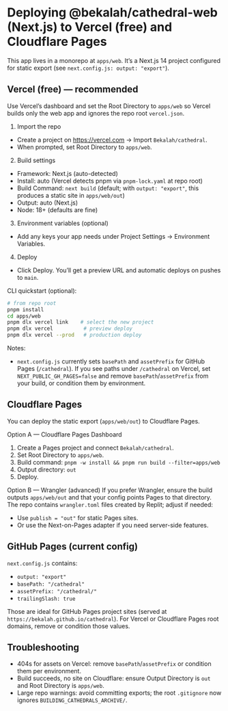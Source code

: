 # Deploying @bekalah/cathedral-web (Next.js) to Vercel (free) and Cloudflare Pages

This app lives in a monorepo at `apps/web`. It’s a Next.js 14 project configured for static export (see `next.config.js: output: "export"`).

## Vercel (free) — recommended

Use Vercel’s dashboard and set the Root Directory to `apps/web` so Vercel builds only the web app and ignores the repo root `vercel.json`.

1) Import the repo
- Create a project on https://vercel.com → Import `Bekalah/cathedral`.
- When prompted, set Root Directory to `apps/web`.

2) Build settings
- Framework: Next.js (auto-detected)
- Install: auto (Vercel detects pnpm via `pnpm-lock.yaml` at repo root)
- Build Command: `next build` (default; with `output: "export"`, this produces a static site in `apps/web/out`)
- Output: auto (Next.js)
- Node: 18+ (defaults are fine)

3) Environment variables (optional)
- Add any keys your app needs under Project Settings → Environment Variables.

4) Deploy
- Click Deploy. You’ll get a preview URL and automatic deploys on pushes to `main`.

CLI quickstart (optional):
```bash
# from repo root
pnpm install
cd apps/web
pnpm dlx vercel link    # select the new project
pnpm dlx vercel          # preview deploy
pnpm dlx vercel --prod   # production deploy
```

Notes:
- `next.config.js` currently sets `basePath` and `assetPrefix` for GitHub Pages (`/cathedral`). If you see paths under `/cathedral` on Vercel, set `NEXT_PUBLIC_GH_PAGES=false` and remove `basePath`/`assetPrefix` from your build, or condition them by environment.

## Cloudflare Pages

You can deploy the static export (`apps/web/out`) to Cloudflare Pages.

Option A — Cloudflare Pages Dashboard
1) Create a Pages project and connect `Bekalah/cathedral`.
2) Set Root Directory to `apps/web`.
3) Build command: `pnpm -w install && pnpm run build --filter=apps/web`
4) Output directory: `out`
5) Deploy.

Option B — Wrangler (advanced)
If you prefer Wrangler, ensure the build outputs `apps/web/out` and that your config points Pages to that directory. The repo contains `wrangler.toml` files created by Replit; adjust if needed:
- Use `publish = "out"` for static Pages sites.
- Or use the Next-on-Pages adapter if you need server-side features.

## GitHub Pages (current config)
`next.config.js` contains:
- `output: "export"`
- `basePath: "/cathedral"`
- `assetPrefix: "/cathedral/"`
- `trailingSlash: true`

Those are ideal for GitHub Pages project sites (served at `https://bekalah.github.io/cathedral`). For Vercel or Cloudflare Pages root domains, remove or condition those values.

## Troubleshooting
- 404s for assets on Vercel: remove `basePath`/`assetPrefix` or condition them per environment.
- Build succeeds, no site on Cloudflare: ensure Output Directory is `out` and Root Directory is `apps/web`.
- Large repo warnings: avoid committing exports; the root `.gitignore` now ignores `BUILDING_CATHEDRALS_ARCHIVE/`.
